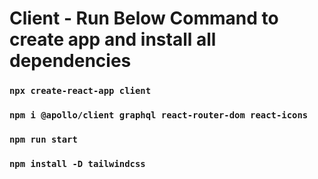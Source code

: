 # Client - Run Below Command to create app and install all dependencies

### `npx create-react-app client`

### `npm i @apollo/client graphql react-router-dom react-icons`

### `npm run start`

### `npm install -D tailwindcss`